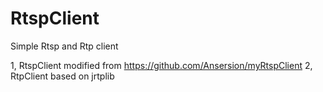# RtspClient
Simple Rtsp and Rtp client

1, RtspClient modified from https://github.com/Ansersion/myRtspClient
2, RtpClient based on jrtplib

